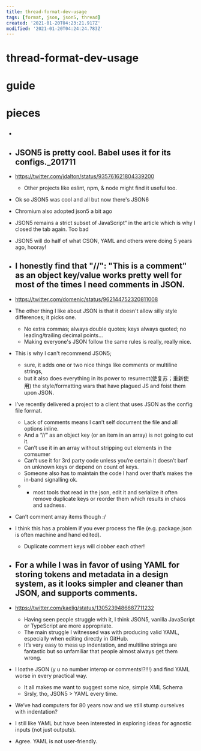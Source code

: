 ```yaml
---
title: thread-format-dev-usage
tags: [format, json, json5, thread]
created: '2021-01-20T04:23:21.917Z'
modified: '2021-01-20T04:24:24.783Z'
---
```


# thread-format-dev-usage

# guide

# pieces

- ## 

- ## JSON5 is pretty cool. Babel uses it for its configs._201711
- https://twitter.com/jdalton/status/935761621804339200
  - Other projects like eslint, npm, & node might find it useful too.
- Ok so JSON5 was cool and all but now there's JSON6
- Chromium also adopted json5 a bit ago
- JSON5 remains a strict subset of JavaScript“ in the article which is why I closed the tab again. Too bad
- JSON5 will do half of what CSON, YAML and others were doing 5 years ago, hooray!

- ## I honestly find that "//": "This is a comment" as an object key/value works pretty well for most of the times I need comments in JSON.
- https://twitter.com/domenic/status/962144752320811008
- The other thing I like about JSON is that it doesn't allow silly style differences; it picks one. 
  - No extra commas; always double quotes; keys always quoted; no leading/trailing decimal points... 
  - Making everyone's JSON follow the same rules is really, really nice.
- This is why I can't recommend JSON5; 
  - sure, it adds one or two nice things like comments or multiline strings, 
  - but it also does everything in its power to resurrect(使复苏；重新使用) the style/formatting wars that have plagued JS and foist them upon JSON.
- I’ve recently delivered a project to a client that uses JSON as the config file format. 
  - Lack of comments means I can’t self document the file and all options inline. 
  - And a “//“ as an object key (or an item in an array) is not going to cut it.
  - Can’t use it in an array without stripping out elements in the comsumer
  - Can’t use it for 3rd party  code unless you’re certain it doesn’t barf on unknown keys or depend on count of keys. 
  - Someone also has to maintain the code I hand over that’s makes the in-band signalling ok.
  - + most tools that read in the json, edit it and serialize it often remove duplicate keys or reorder them which results in chaos and sadness. 
- Can’t comment array items though :/
- I think this has a problem if you ever process the file (e.g. package.json is often machine and hand edited). 
  - Duplicate comment keys will clobber each other!

- ## For a while I was in favor of using YAML for storing tokens and metadata in a design system, as it looks simpler and cleaner than JSON, and supports comments.
- https://twitter.com/kaelig/status/1305239486687711232
  - Having seen people struggle with it, I think JSON5, vanilla JavaScript or TypeScript are more appropriate.
  - The main struggle I witnessed was with producing valid YAML, especially when editing directly in GitHub. 
  - It’s very easy to mess up indentation, and multiline strings are fantastic but so unfamiliar that people almost always get them wrong.
- I loathe JSON (y u no number interop or comments!?!!!) and find YAML worse in every practical way.
  - It all makes me want to suggest some nice, simple XML Schema
  - Srsly, tho, JSON5 > YAML every time.
- We’ve had computers for 80 years now and we still stump ourselves with indentation?
- I still like YAML but have been interested in exploring ideas for agnostic inputs (not just outputs).
- Agree. YAML is not user-friendly.
